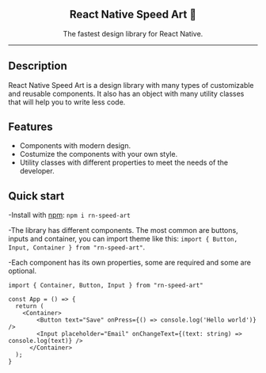 <h2 align="center">React Native Speed Art 📱</h2>
<p align="center">
The fastest design library for React Native.
</p>

---

## Description

React Native Speed Art is a design library with many types of customizable and reusable components. It also has an object with many utility classes that will help you to write less code.

## Features

- Components with modern design.
- Costumize the components with your own style.
- Utility classes with different properties to meet the needs of the developer.

## Quick start

-Install with [npm](https://www.npmjs.com/): `npm i rn-speed-art`

-The library has different components. The most common are buttons, inputs and container, you can import theme like this: `import { Button, Input, Container } from "rn-speed-art"`.

-Each component has its own properties, some are required and some are optional.

```
import { Container, Button, Input } from "rn-speed-art"

const App = () => {
  return (
    <Container>
	    <Button text="Save" onPress={() => console.log('Hello world')} />
	    <Input placeholder="Email" onChangeText={(text: string) => console.log(text)} />
	  </Container>
  );
}
```
